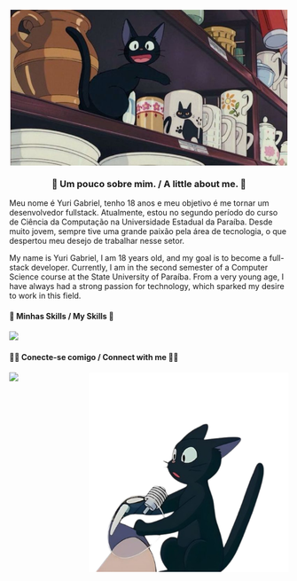 <p align="center">
  <img align="center" src="https://github.com/yuurixrl/yuurixrl/blob/df9edf1d5c2acd708ede9c51fbb9d326e6181e91/assets/imagemgithub.jpg" width="500px" alt="Imagem">
</p>

<h3 align="center"> 👾 Um pouco sobre mim. / A little about me. 👾 </h3>

Meu nome é Yuri Gabriel, tenho 18 anos e meu objetivo é me tornar um desenvolvedor fullstack. Atualmente, estou no segundo período do curso de Ciência da Computação na Universidade Estadual da Paraíba. Desde muito jovem, sempre tive uma grande paixão pela área de tecnologia, o que despertou meu desejo de trabalhar nesse setor.

My name is Yuri Gabriel, I am 18 years old, and my goal is to become a full-stack developer. Currently, I am in the second semester of a Computer Science course at the State University of Paraíba. From a very young age, I have always had a strong passion for technology, which sparked my desire to work in this field.

<h4 align="left">🎯 Minhas Skills / My Skills 🎯 </h4>

<p align="left">
  <a href="https://skillicons.dev">
    <img src="https://skillicons.dev/icons?i=html,css,js,sass,ts,py,flask,c,postman,git" />
  </a>
</p>

<h4 align="left">🧑‍💻 Conecte-se comigo / Connect with me 🧑‍💻 </h4>
<p align="left">
  <a href="[https://skillicons.dev](https://www.linkedin.com/in/yuri-gabriel-9481a82b9/)">
  <a href="">
    <img src="https://skillicons.dev/icons?i=linkedin,github" /> <img src="https://github.com/yuurixrl/yuurixrl/blob/e5c57180ed8b06b71e88a7a498d0efd8c732bebe/assets/cd25f8b86738a6d59f764c1a05710beb%20(1).png" width="360px" align="right">
  </a>
</p>

